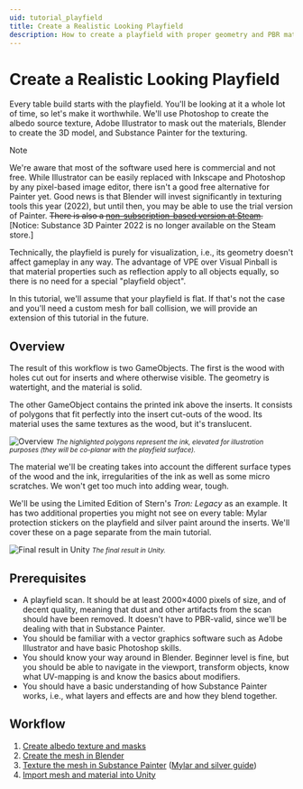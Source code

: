 ```yaml
---
uid: tutorial_playfield
title: Create a Realistic Looking Playfield
description: How to create a playfield with proper geometry and PBR material
---
```


# Create a Realistic Looking Playfield

Every table build starts with the playfield. You'll be looking at it a whole lot of time, so let's make it worthwhile. We'll use Photoshop to create the albedo source texture, Adobe Illustrator to mask out the materials, Blender to create the 3D model, and Substance Painter for the texturing.

> [!note]
> We're aware that most of the software used here is commercial and not free. While Illustrator can be easily replaced with Inkscape and Photoshop by any pixel-based image editor, there isn't a good free alternative for Painter yet. Good news is that Blender will invest significantly in texturing tools this year (2022), but until then, you may be able to use the trial version of Painter. ~~There is also a [non-subscription-based version at Steam](https://store.steampowered.com/app/1775390/Substance_3D_Painter_2022/).~~ [Notice: Substance 3D Painter 2022 is no longer available on the Steam store.]

Technically, the playfield is purely for visualization, i.e., its geometry doesn't affect gameplay in any way. The advantage of VPE over Visual Pinball is that material properties such as reflection apply to all objects equally, so there is no need for a special "playfield object".

In this tutorial, we'll assume that your playfield is flat. If that's not the case and you'll need a custom mesh for ball collision, we will provide an extension of this tutorial in the future.

## Overview

The result of this workflow is two GameObjects. The first is the wood with holes cut out for inserts and where otherwise visible. The geometry is watertight, and the material is solid.

The other GameObject contains the printed ink above the inserts. It consists of polygons that fit perfectly into the insert cut-outs of the wood. Its material uses the same textures as the wood, but it's translucent.

![Overview](overview.png)
<small><i>The highlighted polygons represent the ink, elevated for illustration purposes (they will be co-planar with the playfield surface).</i></small>

The material we'll be creating takes into account the different surface types of the wood and the ink, irregularities of the ink as well as some micro scratches. We won't get too much into adding wear, tough.

We'll be using the Limited Edition of Stern's *Tron: Legacy* as an example. It has two additional properties you might not see on every table: Mylar protection stickers on the playfield and silver paint around the inserts. We'll cover these on a page separate from the main tutorial.

![Final result in Unity](tron-example.png)
<small><i>The final result in Unity.</i></small>

## Prerequisites

- A playfield scan. It should be at least 2000×4000 pixels of size, and of decent quality, meaning that dust and other artifacts from the scan should have been removed. It doesn't have to PBR-valid, since we'll be dealing with that in Substance Painter.
- You should be familiar with a vector graphics software such as Adobe Illustrator and have basic Photoshop skills.
- You should know your way around in Blender. Beginner level is fine, but you should be able to navigate in the viewport, transform objects, know what UV-mapping is and know the basics about modifiers.
- You should have a basic understanding of how Substance Painter works, i.e., what layers and effects are and how they blend together.

## Workflow

1. [Create albedo texture and masks](xref:tutorial_playfield_1)
3. [Create the mesh in Blender](xref:tutorial_playfield_2)
3. [Texture the mesh in Substance Painter](xref:tutorial_playfield_3) ([Mylar and silver guide](xref:tutorial_playfield_3b))
4. [Import mesh and material into Unity](xref:tutorial_playfield_4)
